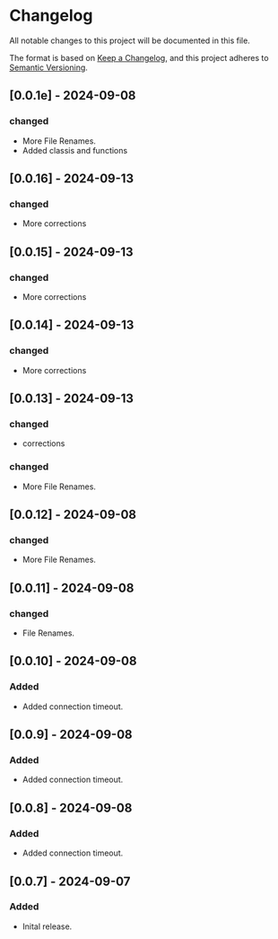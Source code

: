 # Changelog

All notable changes to this project will be documented in this file.

The format is based on [Keep a Changelog](https://keepachangelog.com/en/1.1.0/),
and this project adheres to [Semantic Versioning](https://semver.org/spec/v2.0.0.html).
## [0.0.1e] - 2024-09-08

### changed
- More File Renames.
- Added classis and functions
## [0.0.16] - 2024-09-13
### changed
- More corrections

## [0.0.15] - 2024-09-13
### changed
- More corrections

## [0.0.14] - 2024-09-13
### changed
- More corrections

## [0.0.13] - 2024-09-13
### changed
- corrections

### changed
- More File Renames.

## [0.0.12] - 2024-09-08

### changed
- More File Renames.

## [0.0.11] - 2024-09-08

### changed
- File Renames.

## [0.0.10] - 2024-09-08

### Added
- Added connection timeout.

## [0.0.9] - 2024-09-08

### Added
- Added connection timeout.

## [0.0.8] - 2024-09-08

### Added
- Added connection timeout.

## [0.0.7] - 2024-09-07

### Added
- Inital release.

